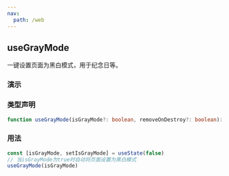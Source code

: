 ```yaml
---
nav:
  path: /web
---
```


## useGrayMode

一键设置页面为黑白模式，用于纪念日等。

### 演示

<code src="./demo.jsx"></code>

### 类型声明

```typescript
function useGrayMode(isGrayMode?: boolean, removeOnDestroy?: boolean): void
```

### 用法

```javascript
const [isGrayMode, setIsGrayMode] = useState(false)
// 当isGrayMode为true时自动将页面设置为黑白模式
useGrayMode(isGrayMode)
```
